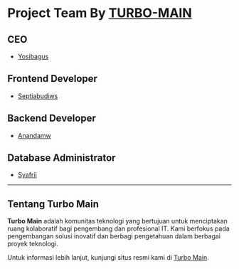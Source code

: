 # Project Team By [TURBO-MAIN](https://turbo-main.com/)

## CEO
- [Yosibagus](https://github.com/yosibagus)

## Frontend Developer
- [Septiabudiws](https://github.com/septiabudiws)

## Backend Developer
- [Anandamw](https://github.com/anandamw)

## Database Administrator
- [Syafrii](https://github.com/anandamw)

---

## Tentang Turbo Main

**Turbo Main** adalah komunitas teknologi yang bertujuan untuk menciptakan ruang kolaboratif bagi pengembang dan profesional IT. Kami berfokus pada pengembangan solusi inovatif dan berbagi pengetahuan dalam berbagai proyek teknologi.

Untuk informasi lebih lanjut, kunjungi situs resmi kami di [Turbo Main](https://turbo-main.com/).
